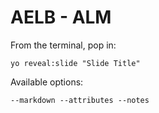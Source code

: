 
# AELB - ALM

From the terminal, pop in:

  ```yo reveal:slide "Slide Title"```

Available options:

 ```--markdown --attributes --notes```

